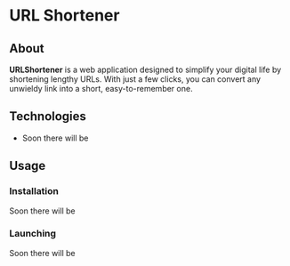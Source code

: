 # URL Shortener

## About

**URLShortener** is a web application designed to simplify your digital life by shortening lengthy URLs. With just a few
clicks, you can convert any unwieldy link into a short, easy-to-remember one.

## Technologies

- Soon there will be

## Usage
### Installation
Soon there will be
### Launching
Soon there will be

